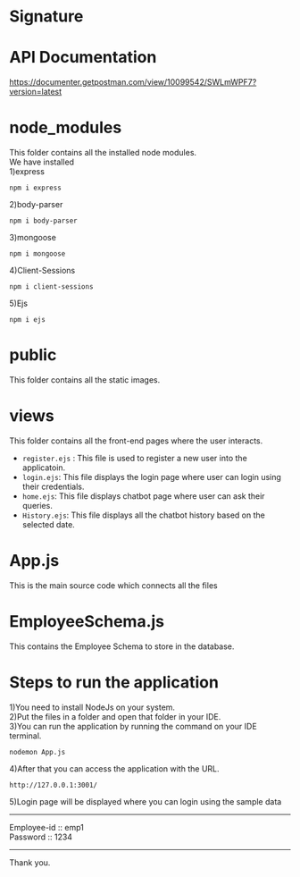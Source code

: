 # Signature

# API Documentation
https://documenter.getpostman.com/view/10099542/SWLmWPF7?version=latest

# node_modules
This folder contains all the installed node modules.  
We have installed  
1)express
```
npm i express
```  
2)body-parser
```  
npm i body-parser
```  
3)mongoose
```
npm i mongoose
```  
4)Client-Sessions
```
npm i client-sessions
```  
5)Ejs
```
npm i ejs
```  
# public
  This folder contains all the static images.  
# views
  This folder contains all the front-end pages where the user interacts.
  - `register.ejs` :
      This file is used to register a new user into the applicatoin.
  - `login.ejs`:
      This file displays the login page where user can login using their credentials.
  - `home.ejs`:
      This file displays chatbot page where user can ask their queries.
  - `History.ejs`:
      This file displays all the chatbot history based on the selected date.
# App.js
  This is the main source code which connects all the files
# EmployeeSchema.js
  This contains the Employee Schema to store in the database.
  
# Steps to run the application
1)You need to install NodeJs on your system.  
2)Put the files in a folder and open that folder in your IDE.  
3)You can run the application by running the command on your IDE terminal.  
```
nodemon App.js
```
4)After that you can access the application with the URL.
```
http://127.0.0.1:3001/
```

5)Login page will be displayed where you can login using the sample data  
*********************  
Employee-id :: emp1  
Password    :: 1234  
*********************  
Thank you.
